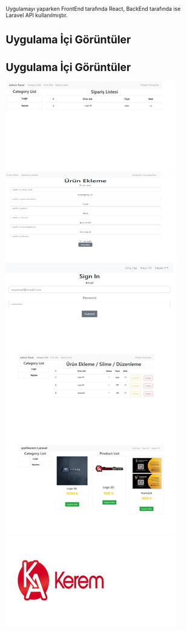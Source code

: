 Uygulamayı yaparken FrontEnd tarafında React, BackEnd tarafında ise Laravel API kullanılmıştır.


# Uygulama İçi Görüntüler
 # Uygulama İçi Görüntüler
<img src="https://github.com/keremakman272727/Laravel-Logo-ETicaret/blob/main/img/1702050171552.jpg" width="450" height="237" alt="Resim 1">
<img src="https://github.com/keremakman272727/Laravel-Logo-ETicaret/blob/main/img/1702050171571.jpg" width="450" height="237" alt="Resim 2">
<img src="https://github.com/keremakman272727/Laravel-Logo-ETicaret/blob/main/img/1702050171590.jpg" width="450" height="237" alt="Resim 3">
<img src="https://github.com/keremakman272727/Laravel-Logo-ETicaret/blob/main/img/1702050171610.jpg" width="450" height="237" alt="Resim 4">
<img src="https://github.com/keremakman272727/Laravel-Logo-ETicaret/blob/main/img/1702050171632.jpg" width="450" height="237" alt="Resim 5">
<img src="https://github.com/keremakman272727/Laravel-Logo-ETicaret/blob/main/img/1702050171656.png" width="450" height="237" alt="Resim 6">
